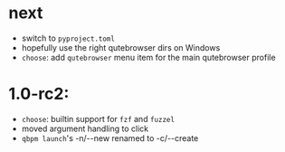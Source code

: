 # next
  - switch to `pyproject.toml`
  - hopefully use the right qutebrowser dirs on Windows
  - `choose`: add `qutebrowser` menu item for the main qutebrowser profile

# 1.0-rc2:
  - `choose`: builtin support for `fzf` and `fuzzel`
  - moved argument handling to click
  - `qbpm launch`'s -n/--new renamed to -c/--create
